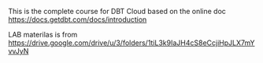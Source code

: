 This is the complete course for DBT Cloud based on the online doc https://docs.getdbt.com/docs/introduction

LAB materilas is from https://drive.google.com/drive/u/3/folders/1tiL3k9IaJH4cS8eCcjiHpJLX7mYvvJyN

